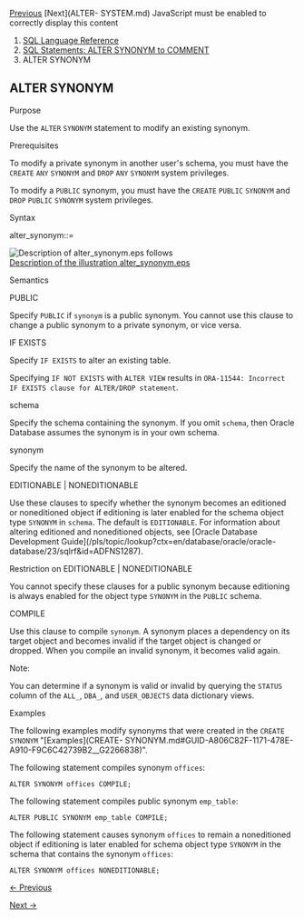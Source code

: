 [Previous](SQL-Statements-ALTER-SYNONYM-to-COMMENT.md) [Next](ALTER-
SYSTEM.md) JavaScript must be enabled to correctly display this content

  1. [SQL Language Reference ](index.md)
  2. [SQL Statements: ALTER SYNONYM to COMMENT](SQL-Statements-ALTER-SYNONYM-to-COMMENT.md)
  3. ALTER SYNONYM

## ALTER SYNONYM

Purpose

Use the `ALTER` `SYNONYM` statement to modify an existing synonym.

Prerequisites

To modify a private synonym in another user's schema, you must have the
`CREATE` `ANY` `SYNONYM` and `DROP` `ANY` `SYNONYM` system privileges.

To modify a `PUBLIC` synonym, you must have the `CREATE` `PUBLIC` `SYNONYM`
and `DROP` `PUBLIC` `SYNONYM` system privileges.

Syntax

alter_synonym::=

![Description of alter_synonym.eps
follows](https://docs.oracle.com/en/database/oracle/oracle-database/23/sqlrf/img/alter_synonym.gif)  
[Description of the illustration
alter_synonym.eps](img_text/alter_synonym.md)

Semantics

PUBLIC

Specify `PUBLIC` if `synonym` is a public synonym. You cannot use this clause
to change a public synonym to a private synonym, or vice versa.

IF EXISTS

Specify `IF EXISTS` to alter an existing table.

Specifying `IF NOT EXISTS` with `ALTER VIEW` results in `ORA-11544: Incorrect
IF EXISTS clause for ALTER/DROP statement`.

schema

Specify the schema containing the synonym. If you omit `schema`, then Oracle
Database assumes the synonym is in your own schema.

synonym

Specify the name of the synonym to be altered.

EDITIONABLE | NONEDITIONABLE

Use these clauses to specify whether the synonym becomes an editioned or
noneditioned object if editioning is later enabled for the schema object type
`SYNONYM` in `schema`. The default is `EDITIONABLE`. For information about
altering editioned and noneditioned objects, see [Oracle Database Development
Guide](/pls/topic/lookup?ctx=en/database/oracle/oracle-
database/23/sqlrf&id=ADFNS1287).

Restriction on EDITIONABLE | NONEDITIONABLE

You cannot specify these clauses for a public synonym because editioning is
always enabled for the object type `SYNONYM` in the `PUBLIC` schema.

COMPILE

Use this clause to compile `synonym`. A synonym places a dependency on its
target object and becomes invalid if the target object is changed or dropped.
When you compile an invalid synonym, it becomes valid again.

Note:

You can determine if a synonym is valid or invalid by querying the `STATUS`
column of the `ALL_`, `DBA_`, and `USER_OBJECTS` data dictionary views.

Examples

The following examples modify synonyms that were created in the `CREATE`
`SYNONYM` "[Examples](CREATE-
SYNONYM.md#GUID-A806C82F-1171-478E-A910-F9C6C42739B2__G2266838)".

The following statement compiles synonym `offices`:

    
    
    ALTER SYNONYM offices COMPILE;
    

The following statement compiles public synonym `emp_table`:

    
    
    ALTER PUBLIC SYNONYM emp_table COMPILE;
    

The following statement causes synonym `offices` to remain a noneditioned
object if editioning is later enabled for schema object type `SYNONYM` in the
schema that contains the synonym `offices`:

    
    
    ALTER SYNONYM offices NONEDITIONABLE;


[← Previous](SQL-Statements-ALTER-SYNONYM-to-COMMENT.md)

[Next →](ALTER-SYSTEM.md)
